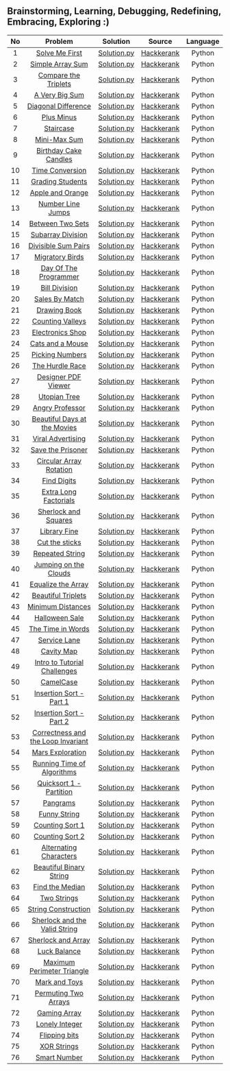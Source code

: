 ## Brainstorming, Learning, Debugging, Redefining, Embracing, Exploring :)



| No | Problem | Solution | Source | Language |
|:---:|:---------------------------------------------------------------------------------------------------------------------:|:-----------------------------------------------------------------------------------------------------------------------------------------------------------------------------------------------------------------------------------------------------------------------:|:------------------------------------------------------------:|:------------------------------------------------------------:|
|  1  | [Solve Me First](https://www.hackerrank.com/challenges/solve-me-first/problem) | [Solution.py](https://github.com/Dhrumil-Zion/Competitive-Programming-Basics/blob/main/Hackerrank/Solve_Me_First.py) | [Hackkerank](https://www.hackerrank.com/) | Python
|  2  | [Simple Array Sum](https://www.hackerrank.com/challenges/simple-array-sum/problem) | [Solution.py](https://github.com/Dhrumil-Zion/Competitive-Programming-Basics/blob/main/Hackerrank/Simple_Array_Sum.py) | [Hackkerank](https://www.hackerrank.com/) | Python
|  3  | [Compare the Triplets](https://www.hackerrank.com/challenges/compare-the-triplets/problem) | [Solution.py](https://github.com/Dhrumil-Zion/Competitive-Programming-Basics/blob/main/Hackerrank/Compare_the_triplets.py) | [Hackkerank](https://www.hackerrank.com/) | Python
|  4  | [A Very Big Sum](https://www.hackerrank.com/challenges/a-very-big-sum/problem) | [Solution.py](https://github.com/Dhrumil-Zion/Competitive-Programming-Basics/blob/main/Hackerrank/A_very_big_sum.py) | [Hackkerank](https://www.hackerrank.com/) | Python
|  5  | [Diagonal Difference](https://www.hackerrank.com/challenges/diagonal-difference/problem) | [Solution.py](https://github.com/Dhrumil-Zion/Competitive-Programming-Basics/blob/main/Hackerrank/Diagonal_difference.py) | [Hackkerank](https://www.hackerrank.com/) | Python
|  6  | [Plus Minus](https://www.hackerrank.com/challenges/plus-minus/problem) | [Solution.py](https://github.com/Dhrumil-Zion/Competitive-Programming-Basics/blob/main/Hackerrank/Plus_Minus.py) | [Hackkerank](https://www.hackerrank.com/) | Python
|  7  | [Staircase](https://www.hackerrank.com/challenges/staircase/problem) | [Solution.py](https://github.com/Dhrumil-Zion/Competitive-Programming-Basics/blob/main/Hackerrank/Staircase.py) | [Hackkerank](https://www.hackerrank.com/) | Python
|  8  | [Mini-Max Sum](https://www.hackerrank.com/challenges/mini-max-sum/problem) | [Solution.py](https://github.com/Dhrumil-Zion/Competitive-Programming-Basics/blob/main/Hackerrank/Mini_Max_Sum.py) | [Hackkerank](https://www.hackerrank.com/) | Python
|  9  | [Birthday Cake Candles](https://www.hackerrank.com/challenges/birthday-cake-candles/problem) | [Solution.py](https://github.com/Dhrumil-Zion/Competitive-Programming-Basics/blob/main/Hackerrank/Birth_day_candles.py) | [Hackkerank](https://www.hackerrank.com/) | Python
|  10  | [Time Conversion](https://www.hackerrank.com/challenges/time-conversion/problem) | [Solution.py](https://github.com/Dhrumil-Zion/Competitive-Programming-Basics/blob/main/Hackerrank/Time_conversion.py) | [Hackkerank](https://www.hackerrank.com/) | Python
|  11  | [Grading Students](https://www.hackerrank.com/challenges/grading/problem) | [Solution.py](https://github.com/Dhrumil-Zion/Competitive-Programming-Basics/blob/main/Hackerrank/Grading_Students.py) | [Hackkerank](https://www.hackerrank.com/) | Python
|  12  | [Apple and Orange](https://www.hackerrank.com/challenges/apple-and-orange/problem) | [Solution.py](https://github.com/Dhrumil-Zion/Competitive-Programming-Basics/blob/main/Hackerrank/Apple_and_orange.py) | [Hackkerank](https://www.hackerrank.com/) | Python
|  13  | [Number Line Jumps](https://www.hackerrank.com/challenges/kangaroo/problem) | [Solution.py](https://github.com/Dhrumil-Zion/Competitive-Programming-Basics/blob/main/Hackerrank/Number_line_jumps.py) | [Hackkerank](https://www.hackerrank.com/) | Python
|  14  | [Between Two Sets](https://www.hackerrank.com/challenges/between-two-sets/problem) | [Solution.py](https://github.com/Dhrumil-Zion/Competitive-Programming-Basics/blob/main/Hackerrank/between_two_sets.py) | [Hackkerank](https://www.hackerrank.com/) | Python
|  15  | [Subarray Division](https://www.hackerrank.com/challenges/the-birthday-bar/problem) | [Solution.py](https://github.com/Dhrumil-Zion/Competitive-Programming-Basics/blob/main/Hackerrank/Subarray_division.py) | [Hackkerank](https://www.hackerrank.com/) | Python
|  16  | [Divisible Sum Pairs](https://www.hackerrank.com/challenges/divisible-sum-pairs/problem) | [Solution.py](https://github.com/Dhrumil-Zion/Competitive-Programming-Basics/blob/main/Hackerrank/Divisible_sum_pair.py) | [Hackkerank](https://www.hackerrank.com/) | Python
|  17  | [Migratory Birds](https://www.hackerrank.com/challenges/migratory-birds/problem) | [Solution.py](https://github.com/Dhrumil-Zion/Competitive-Programming-Basics/blob/main/Hackerrank/MIgratory_Birds.py) | [Hackkerank](https://www.hackerrank.com/) | Python
|  18  | [Day Of The Programmer](https://www.hackerrank.com/challenges/day-of-the-programmer/problem) | [Solution.py](https://github.com/Dhrumil-Zion/Competitive-Programming-Basics/blob/main/Hackerrank/Day_Of_Programmer.py) | [Hackkerank](https://www.hackerrank.com/) | Python
|  19  | [Bill Division](https://www.hackerrank.com/challenges/bon-appetit/problem) | [Solution.py](https://github.com/Dhrumil-Zion/Competitive-Programming-Basics/blob/main/Hackerrank/Bill_division.py) | [Hackkerank](https://www.hackerrank.com/) | Python
|  20  | [Sales By Match](https://www.hackerrank.com/challenges/sock-merchant/problem) | [Solution.py](https://github.com/Dhrumil-Zion/Competitive-Programming-Basics/blob/main/Hackerrank/Sales_by_match.py) | [Hackkerank](https://www.hackerrank.com/) | Python
|  21  | [Drawing Book](https://www.hackerrank.com/challenges/drawing-book/problem) | [Solution.py](https://github.com/Dhrumil-Zion/Competitive-Programming-Basics/blob/main/Hackerrank/Drawing_Book.py) | [Hackkerank](https://www.hackerrank.com/) | Python
|  22  | [Counting Valleys](https://www.hackerrank.com/challenges/counting-valleys/problem) | [Solution.py](https://github.com/Dhrumil-Zion/Competitive-Programming-Basics/blob/main/Hackerrank/Counting_Valleys.py) | [Hackkerank](https://www.hackerrank.com/) | Python
|  23  | [Electronics Shop](https://www.hackerrank.com/challenges/electronics-shop/problem) | [Solution.py](https://github.com/Dhrumil-Zion/Competitive-Programming-Basics/blob/main/Hackerrank/Electronics_Shop.py) | [Hackkerank](https://www.hackerrank.com/) | Python
|  24  | [Cats and a Mouse](https://www.hackerrank.com/challenges/cats-and-a-mouse/problem) | [Solution.py](https://github.com/Dhrumil-Zion/Competitive-Programming-Basics/blob/main/Hackerrank/Cats_and_a_Mouse.py) | [Hackkerank](https://www.hackerrank.com/) | Python
|  25  | [Picking Numbers](https://www.hackerrank.com/challenges/picking-numbers/problem) | [Solution.py](https://github.com/Dhrumil-Zion/Competitive-Programming-Basics/blob/main/Hackerrank/Picking_Numbers.py) | [Hackkerank](https://www.hackerrank.com/) | Python
|  26  | [The Hurdle Race](https://www.hackerrank.com/challenges/the-hurdle-race/problem) | [Solution.py](https://github.com/Dhrumil-Zion/Competitive-Programming-Basics/blob/main/Hackerrank/The_Hurdle_Race.py) | [Hackkerank](https://www.hackerrank.com/) | Python
|  27  | [Designer PDF Viewer](https://www.hackerrank.com/challenges/designer-pdf-viewer/problem) | [Solution.py](https://github.com/Dhrumil-Zion/Competitive-Programming-Basics/blob/main/Hackerrank/Designer_PDF_Viewer.py) | [Hackkerank](https://www.hackerrank.com/) | Python
|  28  | [Utopian Tree](https://www.hackerrank.com/challenges/utopian-tree/problem) | [Solution.py](https://github.com/Dhrumil-Zion/Competitive-Programming-Basics/blob/main/Hackerrank/Utopian_Tree.py) | [Hackkerank](https://www.hackerrank.com/) | Python
|  29  | [Angry Professor](https://www.hackerrank.com/challenges/angry-professor/problem) | [Solution.py](https://github.com/Dhrumil-Zion/Competitive-Programming-Basics/blob/main/Hackerrank/Angry_Professor.py) | [Hackkerank](https://www.hackerrank.com/) | Python
|  30  | [Beautiful Days at the Movies](https://www.hackerrank.com/challenges/beautiful-days-at-the-movies/problem) | [Solution.py](https://github.com/Dhrumil-Zion/Competitive-Programming-Basics/blob/main/Hackerrank/Beautiful_Days_at_the_Movies.py) | [Hackkerank](https://www.hackerrank.com/) | Python
|  31  | [Viral Advertising](https://www.hackerrank.com/challenges/strange-advertising/problem) | [Solution.py](https://github.com/Dhrumil-Zion/Competitive-Programming-Basics/blob/main/Hackerrank/Viral_Advertising.py) | [Hackkerank](https://www.hackerrank.com/) | Python
|  32  | [Save the Prisoner](https://www.hackerrank.com/challenges/save-the-prisoner/problem) | [Solution.py](https://github.com/Dhrumil-Zion/Competitive-Programming-Basics/blob/main/Hackerrank/Save%20_the_Prisoner.py) | [Hackkerank](https://www.hackerrank.com/) | Python
|  33  | [Circular Array Rotation](https://www.hackerrank.com/challenges/circular-array-rotation/problem) | [Solution.py](https://github.com/Dhrumil-Zion/Competitive-Programming-Basics/blob/main/Hackerrank/Circular_Array_Rotation.py) | [Hackkerank](https://www.hackerrank.com/) | Python
|  34  | [Find Digits](https://www.hackerrank.com/challenges/find-digits/problem) | [Solution.py](https://github.com/Dhrumil-Zion/Competitive-Programming-Basics/blob/main/Hackerrank/Find_Digits.py) | [Hackkerank](https://www.hackerrank.com/) | Python
|  35  | [Extra Long Factorials](https://www.hackerrank.com/challenges/extra-long-factorials/problem) | [Solution.py](https://github.com/Dhrumil-Zion/Competitive-Programming-Basics/blob/main/Hackerrank/Extra_Long_Factorials.py) | [Hackkerank](https://www.hackerrank.com/) | Python
|  36  | [Sherlock and Squares](https://www.hackerrank.com/challenges/sherlock-and-squares/problem) | [Solution.py](https://github.com/Dhrumil-Zion/Competitive-Programming-Basics/blob/main/Hackerrank/Sherlock_and_Squares.py) | [Hackkerank](https://www.hackerrank.com/) | Python
|  37  | [Library Fine](https://www.hackerrank.com/challenges/library-fine/problem) | [Solution.py](https://github.com/Dhrumil-Zion/Competitive-Programming-Basics/blob/main/Hackerrank/Library_Fine.py) | [Hackkerank](https://www.hackerrank.com/) | Python
|  38  | [Cut the sticks](https://www.hackerrank.com/challenges/cut-the-sticks/problem) | [Solution.py](https://github.com/Dhrumil-Zion/Competitive-Programming-Basics/blob/main/Hackerrank/Cut_the_sticks.py) | [Hackkerank](https://www.hackerrank.com/) | Python
|  39  | [Repeated String](https://www.hackerrank.com/challenges/repeated-string/problem) | [Solution.py](https://github.com/Dhrumil-Zion/Competitive-Programming-Basics/blob/main/Hackerrank/Repeated_String.py) | [Hackkerank](https://www.hackerrank.com/) | Python
|  40  | [Jumping on the Clouds](https://www.hackerrank.com/challenges/jumping-on-the-clouds/problem) | [Solution.py](https://github.com/Dhrumil-Zion/Competitive-Programming-Basics/blob/main/Hackerrank/Jumping_on_the_Clouds.py) | [Hackkerank](https://www.hackerrank.com/) | Python
|  41  | [Equalize the Array](https://www.hackerrank.com/challenges/equality-in-a-array/problem) | [Solution.py](https://github.com/Dhrumil-Zion/Competitive-Programming-Basics/blob/main/Hackerrank/Equalize_the_Array.py) | [Hackkerank](https://www.hackerrank.com/) | Python
|  42  | [Beautiful Triplets](https://www.hackerrank.com/challenges/beautiful-triplets/problem) | [Solution.py](https://github.com/Dhrumil-Zion/Competitive-Programming-Basics/blob/main/Hackerrank/Beautiful_Triplets.py) | [Hackkerank](https://www.hackerrank.com/) | Python
|  43  | [Minimum Distances](https://www.hackerrank.com/challenges/minimum-distances/problem) | [Solution.py](https://github.com/Dhrumil-Zion/Competitive-Programming-Basics/blob/main/Hackerrank/Minimum_Distances.py) | [Hackkerank](https://www.hackerrank.com/) | Python
|  44  | [Halloween Sale](https://www.hackerrank.com/challenges/halloween-sale/problem) | [Solution.py](https://github.com/Dhrumil-Zion/Competitive-Programming-Basics/blob/main/Hackerrank/Halloween_Sale.py) | [Hackkerank](https://www.hackerrank.com/) | Python
|  45  | [The Time in Words](https://www.hackerrank.com/challenges/the-time-in-words/problem) | [Solution.py](https://github.com/Dhrumil-Zion/Competitive-Programming-Basics/blob/main/Hackerrank/The_Time_in_Words.py) | [Hackkerank](https://www.hackerrank.com/) | Python
|  47  | [Service Lane](https://www.hackerrank.com/challenges/service-lane/problem) | [Solution.py](https://github.com/Dhrumil-Zion/Competitive-Programming-Basics/blob/main/Hackerrank/Service_Lane.py) | [Hackkerank](https://www.hackerrank.com/) | Python
|  48  | [Cavity Map](https://www.hackerrank.com/challenges/cavity-map/problem) | [Solution.py](https://github.com/Dhrumil-Zion/Competitive-Programming-Basics/blob/main/Hackerrank/Cavity_Map.py) | [Hackkerank](https://www.hackerrank.com/) | Python
|  49  | [Intro to Tutorial Challenges](https://www.hackerrank.com/challenges/tutorial-intro/problem) | [Solution.py](https://github.com/Dhrumil-Zion/Competitive-Programming-Basics/blob/main/Hackerrank/Intro_to_Tutorial_Challenges.py) | [Hackkerank](https://www.hackerrank.com/) | Python
|  50  | [CamelCase](https://www.hackerrank.com/challenges/camelcase/problem) | [Solution.py](https://github.com/Dhrumil-Zion/Competitive-Programming-Basics/blob/main/Hackerrank/CamelCase.py) | [Hackkerank](https://www.hackerrank.com/) | Python
|  51  | [Insertion Sort - Part 1](https://www.hackerrank.com/challenges/insertionsort1/problem) | [Solution.py](https://github.com/Dhrumil-Zion/Competitive-Programming-Basics/blob/main/Hackerrank/Insertion_Sort_Part_1.py) | [Hackkerank](https://www.hackerrank.com/) | Python
|  52  | [Insertion Sort - Part 2](https://www.hackerrank.com/challenges/insertionsort2/problem) | [Solution.py](https://github.com/Dhrumil-Zion/Competitive-Programming-Basics/blob/main/Hackerrank/Insertion_Sort%20_Part_2.py) | [Hackkerank](https://www.hackerrank.com/) | Python
|  53  | [Correctness and the Loop Invariant](https://www.hackerrank.com/challenges/correctness-invariant/problem) | [Solution.py](https://github.com/Dhrumil-Zion/Competitive-Programming-Basics/blob/main/Hackerrank/Correctness_and_the_Loop_Invariant.py) | [Hackkerank](https://www.hackerrank.com/) | Python
|  54  | [Mars Exploration](https://www.hackerrank.com/challenges/mars-exploration/problem) | [Solution.py](https://github.com/Dhrumil-Zion/Competitive-Programming-Basics/blob/main/Hackerrank/Mars_Exploration.py) | [Hackkerank](https://www.hackerrank.com/) | Python
|  55  | [Running Time of Algorithms](https://www.hackerrank.com/challenges/runningtime/problem) | [Solution.py](https://github.com/Dhrumil-Zion/Competitive-Programming-Basics/blob/main/Hackerrank/Running_Time_of_Algorithms.py) | [Hackkerank](https://www.hackerrank.com/) | Python
|  56  | [Quicksort 1 - Partition](https://www.hackerrank.com/challenges/quicksort1/problem) | [Solution.py](https://github.com/Dhrumil-Zion/Competitive-Programming-Basics/blob/main/Hackerrank/Quicksort%20_1_Partition.py) | [Hackkerank](https://www.hackerrank.com/) | Python
|  57  | [Pangrams](https://www.hackerrank.com/challenges/pangrams/problem) | [Solution.py](https://github.com/Dhrumil-Zion/Competitive-Programming-Basics/blob/main/Hackerrank/Pangrams.py) | [Hackkerank](https://www.hackerrank.com/) | Python
|  58  | [Funny String](https://www.hackerrank.com/challenges/funny-string/problem) | [Solution.py](https://github.com/Dhrumil-Zion/Competitive-Programming-Basics/blob/main/Hackerrank/Funny_String.py) | [Hackkerank](https://www.hackerrank.com/) | Python
|  59  | [Counting Sort 1](https://www.hackerrank.com/challenges/countingsort1/problem) | [Solution.py](https://github.com/Dhrumil-Zion/Competitive-Programming-Basics/blob/main/Hackerrank/Counting_Sort_1.py) | [Hackkerank](https://www.hackerrank.com/) | Python
|  60  | [Counting Sort 2](https://www.hackerrank.com/challenges/countingsort2/problem) | [Solution.py](https://github.com/Dhrumil-Zion/Competitive-Programming-Basics/blob/main/Hackerrank/Counting_Sort_2.py) | [Hackkerank](https://www.hackerrank.com/) | Python
|  61  | [Alternating Characters](https://www.hackerrank.com/challenges/alternating-characters/problem) | [Solution.py](https://github.com/Dhrumil-Zion/Competitive-Programming-Basics/blob/main/Hackerrank/Alternating_Characters.py) | [Hackkerank](https://www.hackerrank.com/) | Python
|  62  | [Beautiful Binary String](https://www.hackerrank.com/challenges/beautiful-binary-string/problem) | [Solution.py](https://github.com/Dhrumil-Zion/Competitive-Programming-Basics/blob/main/Hackerrank/Beautiful_Binary_String.py) | [Hackkerank](https://www.hackerrank.com/) | Python
|  63  | [Find the Median](https://www.hackerrank.com/challenges/find-the-median/problem) | [Solution.py](https://github.com/Dhrumil-Zion/Competitive-Programming-Basics/blob/main/Hackerrank/Find_the_Median.py) | [Hackkerank](https://www.hackerrank.com/) | Python
|  64  | [Two Strings](https://www.hackerrank.com/challenges/two-strings/problem) | [Solution.py](https://github.com/Dhrumil-Zion/Competitive-Programming-Basics/blob/main/Hackerrank/Two_Strings.py) | [Hackkerank](https://www.hackerrank.com/) | Python
|  65  | [String Construction](https://www.hackerrank.com/challenges/string-construction/problem) | [Solution.py](https://github.com/Dhrumil-Zion/Competitive-Programming-Basics/blob/main/Hackerrank/String_Construction.py) | [Hackkerank](https://www.hackerrank.com/) | Python
|  66  | [Sherlock and the Valid String](https://www.hackerrank.com/challenges/sherlock-and-valid-string/problem) | [Solution.py](https://github.com/Dhrumil-Zion/Competitive-Programming-Basics/blob/main/Hackerrank/Sherlock_and_the_Valid_String.py) | [Hackkerank](https://www.hackerrank.com/) | Python
|  67  | [Sherlock and Array](https://www.hackerrank.com/challenges/sherlock-and-array/problem) | [Solution.py](https://github.com/Dhrumil-Zion/Competitive-Programming-Basics/blob/main/Hackerrank/Sherlock_and_Array.py) | [Hackkerank](https://www.hackerrank.com/) | Python
|  68  | [Luck Balance](https://www.hackerrank.com/challenges/luck-balance/problem) | [Solution.py](https://github.com/Dhrumil-Zion/Competitive-Programming-Basics/blob/main/Hackerrank/Luck_Balance.py) | [Hackkerank](https://www.hackerrank.com/) | Python
|  69  | [Maximum Perimeter Triangle](https://www.hackerrank.com/challenges/maximum-perimeter-triangle/problem) | [Solution.py](https://github.com/Dhrumil-Zion/Competitive-Programming-Basics/blob/main/Hackerrank/Maximum_Perimeter_Triangle.py) | [Hackkerank](https://www.hackerrank.com/) | Python
|  70  | [Mark and Toys](https://www.hackerrank.com/challenges/mark-and-toys/problem) | [Solution.py](https://github.com/Dhrumil-Zion/Competitive-Programming-Basics/blob/main/Hackerrank/Mark_and_Toys.py) | [Hackkerank](https://www.hackerrank.com/) | Python
|  71  | [Permuting Two Arrays](https://www.hackerrank.com/challenges/two-arrays/problem) | [Solution.py](https://github.com/Dhrumil-Zion/Competitive-Programming-Basics/blob/main/Hackerrank/Permuting_Two_Arrays.py) | [Hackkerank](https://www.hackerrank.com/) | Python
|  72  | [Gaming Array](https://www.hackerrank.com/challenges/an-interesting-game-1/problem) | [Solution.py](https://github.com/Dhrumil-Zion/Competitive-Programming-Basics/blob/main/Hackerrank/Gaming_Array.py) | [Hackkerank](https://www.hackerrank.com/) | Python
|  73  | [Lonely Integer](https://www.hackerrank.com/challenges/lonely-integer/problem) | [Solution.py](https://github.com/Dhrumil-Zion/Competitive-Programming-Basics/blob/main/Hackerrank/Lonely_Integer.py) | [Hackkerank](https://www.hackerrank.com/) | Python
|  74  | [Flipping bits](https://www.hackerrank.com/challenges/flipping-bits/problem) | [Solution.py](https://github.com/Dhrumil-Zion/Competitive-Programming-Basics/blob/main/Hackerrank/Flipping_bits.py) | [Hackkerank](https://www.hackerrank.com/) | Python
|  75  | [XOR Strings](https://www.hackerrank.com/challenges/strings-xor/problem) | [Solution.py](https://github.com/Dhrumil-Zion/Competitive-Programming-Basics/blob/main/Hackerrank/XOR_Strings.py) | [Hackkerank](https://www.hackerrank.com/) | Python
|  76  | [Smart Number](https://www.hackerrank.com/challenges/smart-number/problem) | [Solution.py](https://github.com/Dhrumil-Zion/Competitive-Programming-Basics/blob/main/Hackerrank/Smart_Number.py) | [Hackkerank](https://www.hackerrank.com/) | Python




<!--
|  77  | []() | [Solution.py](link2) | [Hackkerank](https://www.hackerrank.com/) | Python
|  78  | []() | [Solution.py](link2) | [Hackkerank](https://www.hackerrank.com/) | Python
|  54  | []() | [Solution.py](link2) | [Hackkerank](https://www.hackerrank.com/) | Python
|  54  | []() | [Solution.py](link2) | [Hackkerank](https://www.hackerrank.com/) | Python
|  54  | []() | [Solution.py](link2) | [Hackkerank](https://www.hackerrank.com/) | Python
 -->
 <!--
|  77  | []() | [Solution.py](link2) | [Hackkerank](https://www.hackerrank.com/) | Python
|  78  | []() | [Solution.py](link2) | [Hackkerank](https://www.hackerrank.com/) | Python
|  54  | []() | [Solution.py](link2) | [Hackkerank](https://www.hackerrank.com/) | Python
|  54  | []() | [Solution.py](link2) | [Hackkerank](https://www.hackerrank.com/) | Python
|  54  | []() | [Solution.py](link2) | [Hackkerank](https://www.hackerrank.com/) | Python
 -->
 <!--
|  77  | []() | [Solution.py](link2) | [Hackkerank](https://www.hackerrank.com/) | Python
|  78  | []() | [Solution.py](link2) | [Hackkerank](https://www.hackerrank.com/) | Python
|  54  | []() | [Solution.py](link2) | [Hackkerank](https://www.hackerrank.com/) | Python
|  54  | []() | [Solution.py](link2) | [Hackkerank](https://www.hackerrank.com/) | Python
|  54  | []() | [Solution.py](link2) | [Hackkerank](https://www.hackerrank.com/) | Python
 -->
